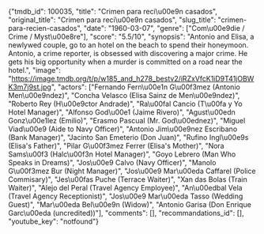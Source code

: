 {"tmdb_id": 100035, "title": "Crimen para reci\u00e9n casados", "original_title": "Crimen para reci\u00e9n casados", "slug_title": "crimen-para-recien-casados", "date": "1960-03-07", "genre": ["Com\u00e9die / Crime / Myst\u00e8re"], "score": "5.5/10", "synopsis": "Antonio and Elisa, a newlywed couple, go to an hotel on the beach to spend their honeymoon. Antonio, a crime reporter, is obsessed with discovering a major crime. He gets his big opportunity when a murder is committed on a road near the hotel.", "image": "https://image.tmdb.org/t/p/w185_and_h278_bestv2/iRZxVfcK1iD9T41jOBWK3m7j9st.jpg", "actors": ["Fernando Fern\u00e1n G\u00f3mez (Antonio Men\u00e9ndez)", "Concha Velasco (Elisa Sainz de Men\u00e9ndez)", "Roberto Rey (H\u00e9ctor Andrade)", "Ra\u00fal Cancio (T\u00fa y Yo Hotel Manager)", "Alfonso God\u00e1 (Jaime Rivero)", "Agust\u00edn Gonz\u00e1lez (Emilio)", "Erasmo Pascual (Mr. God\u00ednez)", "Miguel Viad\u00e9 (Aide to Navy Officer)", "Antonio Jim\u00e9nez Escribano (Bank Manager)", "Jacinto San Emeterio (Don Juan)", "Rufino Ingl\u00e9s (Elisa's Father)", "Pilar G\u00f3mez Ferrer (Elisa's Mother)", "Nora Sams\u00f3 (Halc\u00f3n Hotel Manager)", "Goyo Lebrero (Man Who Speaks in Dreams)", "Jos\u00e9 Calvo (Navy Officer)", "Manolo G\u00f3mez Bur (Night Manager)", "Jos\u00e9 Mar\u00eda Caffarel (Police Commisary)", "Jes\u00fas Puche (Terrace Waiter)", "Xan das Bolas (Train Waiter)", "Alejo del Peral (Travel Agency Employee)", "An\u00edbal Vela (Travel Agency Receptionist)", "Jos\u00e9 Mar\u00eda Tasso (Wedding Guest)", "Mar\u00eda Bel\u00e9n (Widow)", "Antonio Garisa (Don Enrique Garc\u00eda (uncredited))"], "comments": [], "recommandations_id": [], "youtube_key": "notfound"}